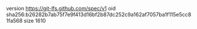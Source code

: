 version https://git-lfs.github.com/spec/v1
oid sha256:b26282b7ab75f7e9f413d16bf2b87dc252c9a162af7057ba1f115e5cc81fa568
size 1610
